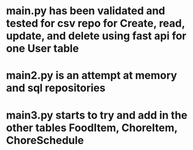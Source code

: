 # main.py has been validated and tested for csv repo for Create, read, update, and delete using fast api for one User table
# main2.py is an attempt at memory and sql repositories 
# main3.py starts to try and add in the other tables FoodItem, ChoreItem, ChoreSchedule
